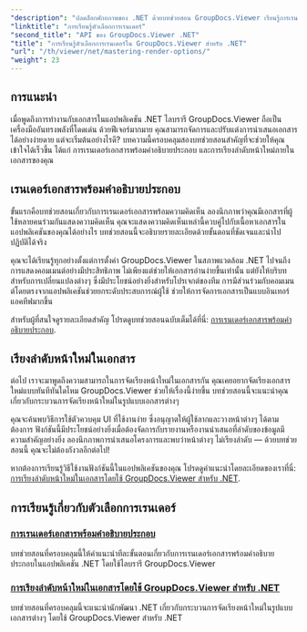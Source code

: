 ```yaml
---
"description": "ปลดล็อกศักยภาพของ .NET ด้วยบทช่วยสอน GroupDocs.Viewer เรียนรู้การเรนเดอร์เอกสาร จัดการความคิดเห็น และเรียงลำดับหน้าใหม่ได้อย่างง่ายดาย"
"linktitle": "การเรียนรู้ตัวเลือกการเรนเดอร์"
"second_title": "API ของ GroupDocs.Viewer .NET"
"title": "การเรียนรู้ตัวเลือกการเรนเดอร์ใน GroupDocs.Viewer สำหรับ .NET"
"url": "/th/viewer/net/mastering-render-options/"
"weight": 23
---
```


## การแนะนำ

เมื่อพูดถึงการทำงานกับเอกสารในแอปพลิเคชัน .NET ไลบรารี GroupDocs.Viewer ถือเป็นเครื่องมืออันทรงพลังที่โดดเด่น ด้วยฟีเจอร์มากมาย คุณสามารถจัดการและปรับแต่งการนำเสนอเอกสารได้อย่างง่ายดาย แต่จะเริ่มต้นอย่างไรดี? บทความนี้ครอบคลุมสองบทช่วยสอนสำคัญที่จะช่วยให้คุณเข้าใจได้เร็วขึ้น ได้แก่ การเรนเดอร์เอกสารพร้อมคำอธิบายประกอบ และการเรียงลำดับหน้าใหม่ภายในเอกสารของคุณ

## เรนเดอร์เอกสารพร้อมคำอธิบายประกอบ

ขั้นแรกคือบทช่วยสอนเกี่ยวกับการเรนเดอร์เอกสารพร้อมความคิดเห็น ลองนึกภาพว่าคุณมีเอกสารที่ผู้ใช้หลายคนร่วมกันแสดงความคิดเห็น คุณจะแสดงความคิดเห็นเหล่านี้ควบคู่ไปกับเนื้อหาเอกสารในแอปพลิเคชันของคุณได้อย่างไร บทช่วยสอนนี้จะอธิบายรายละเอียดด้วยขั้นตอนที่ชัดเจนและนำไปปฏิบัติได้จริง

คุณจะได้เรียนรู้ทุกอย่างตั้งแต่การตั้งค่า GroupDocs.Viewer ในสภาพแวดล้อม .NET ไปจนถึงการแสดงคอมเมนต์อย่างมีประสิทธิภาพ ไม่เพียงแต่ช่วยให้เอกสารอ่านง่ายขึ้นเท่านั้น แต่ยังให้บริบทสำหรับการเปลี่ยนแปลงต่างๆ ซึ่งมีประโยชน์อย่างยิ่งสำหรับโปรเจกต์ของทีม การมีส่วนร่วมกับคอมเมนต์โดยตรงจากแอปพลิเคชันช่วยยกระดับประสบการณ์ผู้ใช้ ช่วยให้การจัดการเอกสารเป็นแบบอินเทอร์แอคทีฟมากขึ้น

สำหรับผู้ที่สนใจดูรายละเอียดสำคัญ โปรดดูบทช่วยสอนฉบับเต็มได้ที่นี่: [การเรนเดอร์เอกสารพร้อมคำอธิบายประกอบ](./rendering-document-comments/).

## เรียงลำดับหน้าใหม่ในเอกสาร

ต่อไป เราจะมาพูดถึงความสามารถในการจัดเรียงหน้าใหม่ในเอกสารกัน คุณเคยอยากจัดเรียงเอกสารใหม่แบบทันทีทันใดไหม GroupDocs.Viewer ช่วยให้เรื่องนี้ง่ายขึ้น บทช่วยสอนนี้จะแนะนำคุณเกี่ยวกับกระบวนการจัดเรียงหน้าใหม่ในรูปแบบเอกสารต่างๆ

คุณจะค้นพบวิธีการใช้ตัวควบคุม UI ที่ใช้งานง่าย ซึ่งอนุญาตให้ผู้ใช้ลากและวางหน้าต่างๆ ได้ตามต้องการ ฟังก์ชันนี้มีประโยชน์อย่างยิ่งเมื่อต้องจัดการกับรายงานหรืองานนำเสนอที่ลำดับของข้อมูลมีความสำคัญอย่างยิ่ง ลองนึกภาพการนำเสนอโครงการและพบว่าหน้าต่างๆ ไม่เรียงลำดับ — ด้วยบทช่วยสอนนี้ คุณจะไม่ต้องกังวลอีกต่อไป!

หากต้องการเรียนรู้วิธีใช้งานฟังก์ชันนี้ในแอปพลิเคชันของคุณ โปรดดูคำแนะนำโดยละเอียดของเราที่นี่: [การเรียงลำดับหน้าใหม่ในเอกสารโดยใช้ GroupDocs.Viewer สำหรับ .NET](./reordering-pages-in-document/).

## การเรียนรู้เกี่ยวกับตัวเลือกการเรนเดอร์
### [การเรนเดอร์เอกสารพร้อมคำอธิบายประกอบ](./rendering-document-comments/)
บทช่วยสอนที่ครอบคลุมนี้ให้คำแนะนำทีละขั้นตอนเกี่ยวกับการเรนเดอร์เอกสารพร้อมคำอธิบายประกอบในแอปพลิเคชัน .NET โดยใช้ไลบรารี GroupDocs.Viewer
### [การเรียงลำดับหน้าใหม่ในเอกสารโดยใช้ GroupDocs.Viewer สำหรับ .NET](./reordering-pages-in-document/)
บทช่วยสอนที่ครอบคลุมนี้จะแนะนำนักพัฒนา .NET เกี่ยวกับกระบวนการจัดเรียงหน้าใหม่ในรูปแบบเอกสารต่างๆ โดยใช้ GroupDocs.Viewer สำหรับ .NET